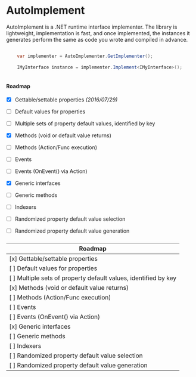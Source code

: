 # AutoImplement

AutoImplement is a .NET runtime interface implementer.  The library is lightweight, implementation is fast,
and once implemented, the instances it generates perform the same as code you wrote and compiled in advance.

```csharp
	
    var implementer = AutoImplementer.GetImplementer();
	
	IMyInterface instance = implementer.Implement<IMyInterface>();
	
```

#### Roadmap
- [x] Gettable/settable properties *(2016/07/29)*
- [ ] Default values for properties
- [ ] Multiple sets of property default values, identified by key
- [x] Methods (void or default value returns)
- [ ] Methods (Action/Func execution)
- [ ] Events
- [ ] Events (OnEvent() via Action)
- [x] Generic interfaces
- [ ] Generic methods
- [ ] Indexers
- [ ] Randomized property default value selection
- [ ] Randomized property default value generation


###


|Roadmap|
|---|
|[x] Gettable/settable properties|(2016/07/29)|
|[ ] Default values for properties||
|[ ] Multiple sets of property default values, identified by key||
|[x] Methods (void or default value returns)||
|[ ] Methods (Action/Func execution)||
|[ ] Events||
|[ ] Events (OnEvent() via Action)||
|[x] Generic interfaces||
|[ ] Generic methods||
|[ ] Indexers||
|[ ] Randomized property default value selection||
|[ ] Randomized property default value generation||
